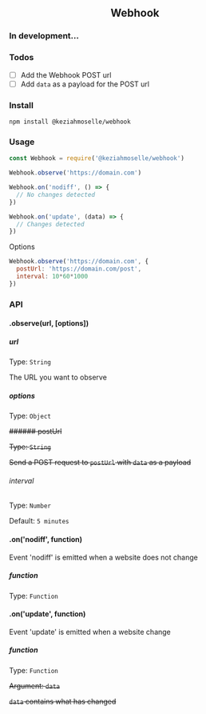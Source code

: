 <h2 align="center">Webhook</h2>

### In development...

### Todos

- [ ] Add the Webhook POST url
- [ ] Add `data` as a payload for the POST url

### Install
`npm install @keziahmoselle/webhook`

### Usage
```js
const Webhook = require('@keziahmoselle/webhook')

Webhook.observe('https://domain.com')

Webhook.on('nodiff', () => {
  // No changes detected
})

Webhook.on('update', (data) => {
  // Changes detected
})
```

Options
```js
Webhook.observe('https://domain.com', {
  postUrl: 'https://domain.com/post',
  interval: 10*60*1000
})
```

### API

#### .observe(url, [options])
##### url
Type: `String`

The URL you want to observe

##### options
Type: `Object`

~~###### postUrl~~

~~Type: `String`~~

~~Send a POST request to `postUrl` with `data` as a payload~~

###### interval
Type: `Number`

Default: `5 minutes`

#### .on('nodiff', function)
Event 'nodiff' is emitted when a website does not change
##### function
Type: `Function`

#### .on('update', function)
Event 'update' is emitted when a website change
##### function
Type: `Function`

~~Argument: `data`~~

~~`data` contains what has changed~~
